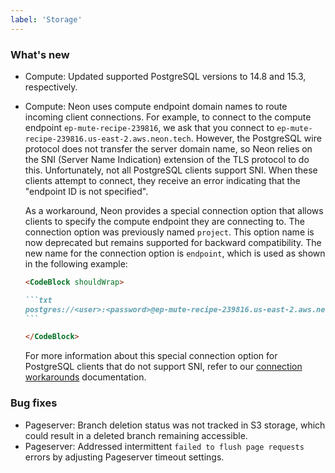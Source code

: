 ```yaml
---
label: 'Storage'
---
```


### What's new

- Compute: Updated supported PostgreSQL versions to 14.8 and 15.3, respectively.
- Compute: Neon uses compute endpoint domain names to route incoming client connections. For example, to connect to the compute endpoint `ep-mute-recipe-239816`, we ask that you connect to `ep-mute-recipe-239816.us-east-2.aws.neon.tech`. However, the PostgreSQL wire protocol does not transfer the server domain name, so Neon relies on the SNI (Server Name Indication) extension of the TLS protocol to do this. Unfortunately, not all PostgreSQL clients support SNI. When these clients attempt to connect, they receive an error indicating that the "endpoint ID is not specified".  
  
   As a workaround, Neon provides a special connection option that allows clients to specify the compute endpoint they are connecting to. The connection option was previously named `project`. This option name is now deprecated but remains supported for backward compatibility. The new name for the connection option is `endpoint`, which is used as shown in the following example:

   ````md
   <CodeBlock shouldWrap>

   ```txt
   postgres://<user>:<password>@ep-mute-recipe-239816.us-east-2.aws.neon.tech/main?options=endpoint%3Dep-mute-recipe-239816
   ```

   </CodeBlock>
   ````

   For more information about this special connection option for PostgreSQL clients that do not support SNI, refer to our [connection workarounds](../docs/connect/connectivity-issues#workarounds) documentation.

### Bug fixes

- Pageserver: Branch deletion status was not tracked in S3 storage, which could result in a deleted branch remaining accessible.
- Pageserver: Addressed intermittent  `failed to flush page requests` errors by adjusting Pageserver timeout settings.
